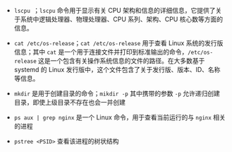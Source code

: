 - `lscpu `；`lscpu` 命令用于显示有关 CPU 架构和信息的详细信息，它提供了关于系统中逻辑处理器、物理处理器、CPU 系列、架构、CPU 核心数等方面的信息。

  

- `cat /etc/os-release`；`cat /etc/os-release` 用于查看 Linux 系统的发行版信息；其中 `cat` 是一个用于连接文件并打印到标准输出的命令，`/etc/os-release` 这是一个包含有关操作系统信息的文件的路径。在大多数基于 systemd 的 Linux 发行版中，这个文件包含了关于发行版、版本、ID、名称等信息。

  

- `mkdir` 是用于创建目录的命令；`mikdir -p` 其中携带的参数 `-p` 允许递归创建目录，即使上级目录不存在也会一并创建

- `ps aux | grep nginx` 是一个 Linux 命令，用于查看当前运行的与 `nginx` 相关的进程

- `pstree <PSID>` 查看该进程的树状结构